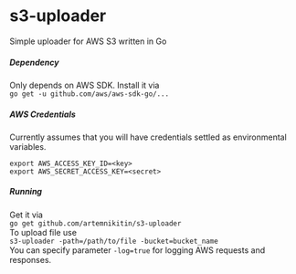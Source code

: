 # s3-uploader
Simple uploader for AWS S3 written in Go

##### Dependency

Only depends on AWS SDK. Install it via    
```go get -u github.com/aws/aws-sdk-go/...```

##### AWS Credentials

Currently assumes that you will have credentials settled as environmental variables.
```
export AWS_ACCESS_KEY_ID=<key>
export AWS_SECRET_ACCESS_KEY=<secret>
```

##### Running
Get it via    
```go get github.com/artemnikitin/s3-uploader```    
To upload file use    
```s3-uploader -path=/path/to/file -bucket=bucket_name```    
You can specify parameter ```-log=true``` for logging AWS requests and responses.
